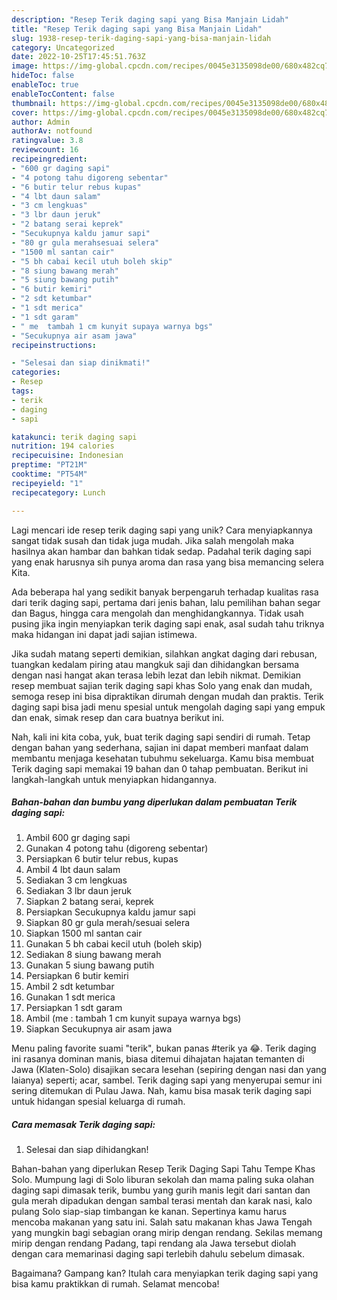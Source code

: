 ```yaml
---
description: "Resep Terik daging sapi yang Bisa Manjain Lidah"
title: "Resep Terik daging sapi yang Bisa Manjain Lidah"
slug: 1938-resep-terik-daging-sapi-yang-bisa-manjain-lidah
category: Uncategorized
date: 2022-10-25T17:45:51.763Z
image: https://img-global.cpcdn.com/recipes/0045e3135098de00/680x482cq70/terik-daging-sapi-foto-resep-utama.jpg
hideToc: false
enableToc: true
enableTocContent: false
thumbnail: https://img-global.cpcdn.com/recipes/0045e3135098de00/680x482cq70/terik-daging-sapi-foto-resep-utama.jpg
cover: https://img-global.cpcdn.com/recipes/0045e3135098de00/680x482cq70/terik-daging-sapi-foto-resep-utama.jpg
author: Admin
authorAv: notfound
ratingvalue: 3.8
reviewcount: 16
recipeingredient:
- "600 gr daging sapi"
- "4 potong tahu digoreng sebentar"
- "6 butir telur rebus kupas"
- "4 lbt daun salam"
- "3 cm lengkuas"
- "3 lbr daun jeruk"
- "2 batang serai keprek"
- "Secukupnya kaldu jamur sapi"
- "80 gr gula merahsesuai selera"
- "1500 ml santan cair"
- "5 bh cabai kecil utuh boleh skip"
- "8 siung bawang merah"
- "5 siung bawang putih"
- "6 butir kemiri"
- "2 sdt ketumbar"
- "1 sdt merica"
- "1 sdt garam"
- " me  tambah 1 cm kunyit supaya warnya bgs"
- "Secukupnya air asam jawa"
recipeinstructions:

- "Selesai dan siap dinikmati!"
categories:
- Resep
tags:
- terik
- daging
- sapi

katakunci: terik daging sapi 
nutrition: 194 calories
recipecuisine: Indonesian
preptime: "PT21M"
cooktime: "PT54M"
recipeyield: "1"
recipecategory: Lunch

---
```





Lagi mencari ide resep terik daging sapi yang unik? Cara menyiapkannya sangat tidak susah dan tidak juga mudah. Jika salah mengolah maka hasilnya akan hambar dan bahkan tidak sedap. Padahal terik daging sapi yang enak harusnya sih punya aroma dan rasa yang bisa memancing selera Kita.





Ada beberapa hal yang sedikit banyak berpengaruh terhadap kualitas rasa dari terik daging sapi, pertama dari jenis bahan, lalu pemilihan bahan segar dan Bagus, hingga cara mengolah dan menghidangkannya. Tidak usah pusing jika ingin menyiapkan terik daging sapi enak,      asal sudah tahu triknya maka hidangan ini dapat jadi sajian istimewa.














Jika sudah matang seperti demikian, silahkan angkat daging dari rebusan, tuangkan kedalam piring atau mangkuk saji dan dihidangkan bersama dengan nasi hangat akan terasa lebih lezat dan lebih nikmat. Demikian resep membuat sajian terik daging sapi khas Solo yang enak dan mudah, semoga resep ini bisa dipraktikan dirumah dengan mudah dan praktis. Terik daging sapi bisa jadi menu spesial untuk mengolah daging sapi yang empuk dan enak, simak resep dan cara buatnya berikut ini.






Nah, kali ini kita coba, yuk, buat terik daging sapi sendiri di rumah. Tetap dengan bahan yang sederhana, sajian ini dapat memberi manfaat dalam membantu menjaga kesehatan tubuhmu sekeluarga. Kamu bisa membuat Terik daging sapi memakai 19 bahan dan 0 tahap pembuatan. Berikut ini langkah-langkah untuk menyiapkan hidangannya.

<!--inarticleads1-->

##### Bahan-bahan dan bumbu yang diperlukan dalam pembuatan Terik daging sapi:

1. Ambil 600 gr daging sapi
1. Gunakan 4 potong tahu (digoreng sebentar)
1. Persiapkan 6 butir telur rebus, kupas
1. Ambil 4 lbt daun salam
1. Sediakan 3 cm lengkuas
1. Sediakan 3 lbr daun jeruk
1. Siapkan 2 batang serai, keprek
1. Persiapkan Secukupnya kaldu jamur sapi
1. Siapkan 80 gr gula merah/sesuai selera
1. Siapkan 1500 ml santan cair
1. Gunakan 5 bh cabai kecil utuh (boleh skip)
1. Sediakan 8 siung bawang merah
1. Gunakan 5 siung bawang putih
1. Persiapkan 6 butir kemiri
1. Ambil 2 sdt ketumbar
1. Gunakan 1 sdt merica
1. Persiapkan 1 sdt garam
1. Ambil  (me : tambah 1 cm kunyit supaya warnya bgs)
1. Siapkan Secukupnya air asam jawa


Menu paling favorite suami &#34;terik&#34;, bukan panas #terik ya 😂. Terik daging ini rasanya dominan manis, biasa ditemui dihajatan hajatan temanten di Jawa (Klaten-Solo) disajikan secara lesehan (sepiring dengan nasi dan yang laianya) seperti; acar, sambel. Terik daging sapi yang menyerupai semur ini sering ditemukan di Pulau Jawa. Nah, kamu bisa masak terik daging sapi untuk hidangan spesial keluarga di rumah. 

<!--inarticleads2-->

##### Cara memasak Terik daging sapi:


1. Selesai dan siap dihidangkan!

Bahan-bahan yang diperlukan Resep Terik Daging Sapi Tahu Tempe Khas Solo. Mumpung lagi di Solo liburan sekolah dan mama paling suka olahan daging sapi dimasak terik, bumbu yang gurih manis legit dari santan dan gula merah dipadukan dengan sambal terasi mentah dan karak nasi, kalo pulang Solo siap-siap timbangan ke kanan. Sepertinya kamu harus mencoba makanan yang satu ini. Salah satu makanan khas Jawa Tengah yang mungkin bagi sebagian orang mirip dengan rendang. Sekilas memang mirip dengan rendang Padang, tapi rendang ala Jawa tersebut diolah dengan cara memarinasi daging sapi terlebih dahulu sebelum dimasak. 

Bagaimana? Gampang kan? Itulah cara menyiapkan terik daging sapi yang bisa kamu praktikkan di rumah. Selamat mencoba!
